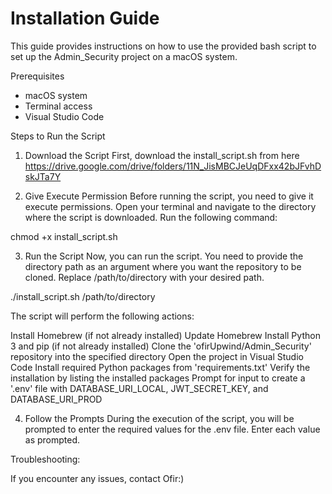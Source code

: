 # Installation Guide


This guide provides instructions on how to use the provided bash script to set up the Admin_Security project on a macOS system.

Prerequisites
* macOS system
* Terminal access
* Visual Studio Code


Steps to Run the Script
1. Download the Script
First, download the install_script.sh from here https://drive.google.com/drive/folders/11N_JisMBCJeUqDFxx42bJFvhDskJTa7Y

2. Give Execute Permission
Before running the script, you need to give it execute permissions. Open your terminal and navigate to the directory where the script is downloaded. Run the following command:

chmod +x install_script.sh

3. Run the Script
Now, you can run the script. You need to provide the directory path as an argument where you want the repository to be cloned. Replace /path/to/directory with your desired path.

./install_script.sh /path/to/directory


The script will perform the following actions:

Install Homebrew (if not already installed)
Update Homebrew
Install Python 3 and pip (if not already installed)
Clone the 'ofirUpwind/Admin_Security' repository into the specified directory
Open the project in Visual Studio Code
Install required Python packages from 'requirements.txt'
Verify the installation by listing the installed packages
Prompt for input to create a '.env' file with DATABASE_URI_LOCAL, JWT_SECRET_KEY, and DATABASE_URI_PROD

4. Follow the Prompts
During the execution of the script, you will be prompted to enter the required values for the .env file. Enter each value as prompted.


Troubleshooting:

If you encounter any issues, contact Ofir:)
